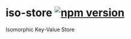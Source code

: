 # iso-store [![npm version](https://badge.fury.io/js/%40pedrouid%2Fiso-store.svg)](https://badge.fury.io/js/%40pedrouid%2Fiso-store)

Isomorphic Key-Value Store
